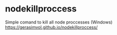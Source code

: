 # nodekillproccess
Simple comand to kill all node proccesses (Windows)<br>
https://gerasimvol.github.io/nodekillproccess/
